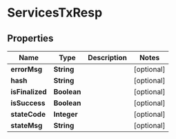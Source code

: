 

# ServicesTxResp


## Properties

| Name | Type | Description | Notes |
|------------ | ------------- | ------------- | -------------|
|**errorMsg** | **String** |  |  [optional] |
|**hash** | **String** |  |  [optional] |
|**isFinalized** | **Boolean** |  |  [optional] |
|**isSuccess** | **Boolean** |  |  [optional] |
|**stateCode** | **Integer** |  |  [optional] |
|**stateMsg** | **String** |  |  [optional] |



